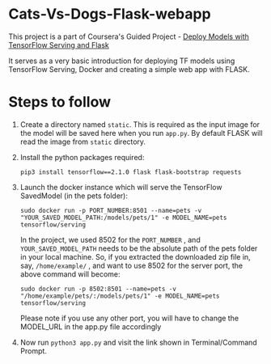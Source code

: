 # Cats-Vs-Dogs-Flask-webapp
This project is a part of Coursera's Guided Project - [ Deploy Models with TensorFlow Serving and Flask ](https://www.coursera.org/learn/deploy-models-tensorflow-serving-flask)

It serves as a very basic introduction for deploying TF models using TensorFlow Serving, Docker and creating a simple web app with FLASK.


# Steps to follow

1) Create a directory named ```static```. This is required as the input image for the model will be saved here when you run ```app.py```. By default FLASK will read the image from ```static``` directory.
2) Install the python packages required:

    ```pip3 install tensorflow==2.1.0 flask flask-bootstrap requests```
3) Launch the docker instance which will serve the TensorFlow SavedModel (in the pets folder):

    ```sudo docker run -p PORT_NUMBER:8501 --name=pets -v "YOUR_SAVED_MODEL_PATH:/models/pets/1" -e MODEL_NAME=pets tensorflow/serving```

    In the project, we used 8502 for the ```PORT_NUMBER``` , and ```YOUR_SAVED_MODEL_PATH``` needs to be the absolute path of the pets folder in your
    local machine. So, if you extracted the downloaded zip file in, say, ```/home/example/``` , and want to use 8502 for the server port, the above
    command will become:

    ```sudo docker run -p 8502:8501 --name=pets -v "/home/example/pets/:/models/pets/1" -e MODEL_NAME=pets tensorflow/serving```

    Please note if you use any other port, you will have to change the MODEL_URL in the app.py file accordingly



4) Now run  ```python3 app.py``` and visit the link shown in Terminal/Command Prompt.
